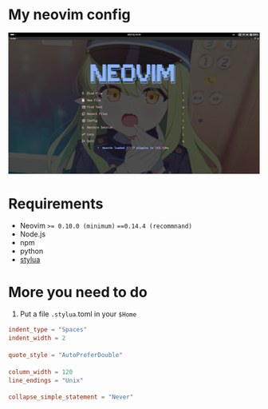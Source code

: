 # My neovim config

![main](https://github.com/yanlunlin/My_neovim_config/blob/main/doc/img/main.png)

# Requirements

- Neovim `>= 0.10.0 (minimum)` `==0.14.4 (recommnand)`
- Node.js
- npm
- python
- [stylua](https://github.com/JohnnyMorganz/StyLua)

# More you need to do 

1. Put a file `.stylua`.toml in your `$Home`

``` ~/.stylua.toml
indent_type = "Spaces"
indent_width = 2

quote_style = "AutoPreferDouble"

column_width = 120
line_endings = "Unix"

collapse_simple_statement = "Never"
```

